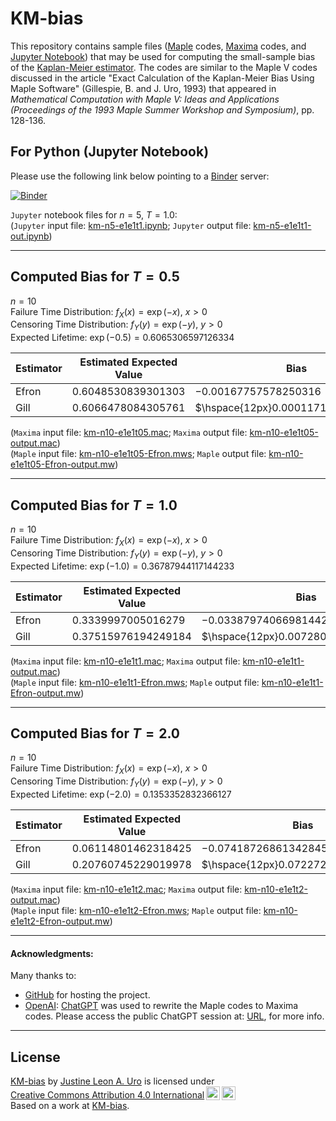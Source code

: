 # KM-bias

This repository contains sample files ([Maple](https://www.maplesoft.com/) codes, [Maxima](https://maxima.sourceforge.io/) codes, and [Jupyter Notebook](https://jupyter.org/)) that may be used for computing the small-sample bias of the [Kaplan-Meier estimator](https://en.wikipedia.org/wiki/Kaplan%E2%80%93Meier_estimator).  The codes are similar to the Maple V codes discussed in the article "Exact Calculation of the Kaplan-Meier Bias Using Maple Software" (Gillespie, B. and J. Uro, 1993) that appeared in _Mathematical Computation with Maple V: Ideas and Applications (Proceedings of the 1993 Maple Summer Workshop and Symposium)_, pp. 128-136.  

## For Python (Jupyter Notebook)
Please use the following link below pointing to a [Binder](https://mybinder.org) server:  

[![Binder](https://mybinder.org/badge_logo.svg)](https://mybinder.org/v2/gh/justineuro/KM-bias/9e36a2b2b553672faabffa341ff810520907672d?urlpath=lab%2Ftree%2Fkm-n5-e1e1t1.ipynb)
  
`Jupyter` notebook files for $`n=5,\ T=1.0`$:  
(`Jupyter` input file: [km-n5-e1e1t1.ipynb](./km-n5-e1e1t1.ipynb); `Jupyter` output file:  [km-n5-e1e1t1-out.ipynb](./km-n5-e1e1t1-out.ipynb))  

---

## Computed Bias for $`T = 0.5`$
$`n = 10`$  
Failure Time Distribution: $`f_X(x) = \exp(-x),\ x>0`$  
Censoring Time Distribution: $`f_Y(y) = \exp(-y),\ y>0`$  
Expected Lifetime: $`\exp(-0.5) = 0.6065306597126334 `$ 

Estimator | Estimated Expected Value | Bias
---|---|---
Efron | $` 0.6048530839301303`$ | $`-0.00167757578250316`$
Gill | $`0.6066478084305761`$ | $`\hspace{12px}0.00011714871794266`$

(`Maxima` input file: [km-n10-e1e1t05.mac](./km-n10-e1e1t05.mac); `Maxima` output file:  [km-n10-e1e1t05-output.mac](./km-n10-e1e1t05-output.mac))  
(`Maple` input file: [km-n10-e1e1t05-Efron.mws](./km-n10-e1e1t05-Efron.mws); `Maple` output file:  [km-n10-e1e1t05-Efron-output.mw](./km-n10-e1e1t05-Efron-out.mw))  

---

## Computed Bias for $`T = 1.0`$
$`n = 10`$  
Failure Time Distribution: $`f_X(x) = \exp(-x),\ x>0`$  
Censoring Time Distribution: $`f_Y(y) = \exp(-y),\ y>0`$  
Expected Lifetime: $`\exp(-1.0) = 0.36787944117144233 `$ 

Estimator | Estimated Expected Value | Bias
---|---|---
Efron | $` 0.3339997005016279`$ | $`-0.03387974066981442`$
Gill | $`0.37515976194249184`$ | $`\hspace{12px}0.007280320771049509`$
  
(`Maxima` input file: [km-n10-e1e1t1.mac](./km-n10-e1e1t1.mac); `Maxima` output file:  [km-n10-e1e1t1-output.mac](./km-n10-e1e1t1-output.mac))  
(`Maple` input file: [km-n10-e1e1t1-Efron.mws](./km-n10-e1e1t1-Efron.mws); `Maple` output file:  [km-n10-e1e1t1-Efron-output.mw](./km-n10-e1e1t1-Efron-out.mw))  

---

## Computed Bias for $`T = 2.0`$
$`n = 10`$  
Failure Time Distribution: $`f_X(x) = \exp(-x),\ x>0`$  
Censoring Time Distribution: $`f_Y(y) = \exp(-y),\ y>0`$  
Expected Lifetime: $`\exp(-2.0) = 0.1353352832366127 `$ 

Estimator | Estimated Expected Value | Bias
---|---|---
Efron | $` 0.06114801462318425`$ | $`-0.07418726861342845`$
Gill | $`0.20760745229019978`$ | $`\hspace{12px}0.07227216905358708`$
  
(`Maxima` input file: [km-n10-e1e1t2.mac](./km-n10-e1e1t2.mac); `Maxima` output file:  [km-n10-e1e1t2-output.mac](./km-n10-e1e1t2-output.mac))  
(`Maple` input file: [km-n10-e1e1t2-Efron.mws](./km-n10-e1e1t2-Efron.mws); `Maple` output file:  [km-n10-e1e1t2-Efron-output.mw](./km-n10-e1e1t2-Efron-out.mw))  

---

#### Acknowledgments: 
Many thanks to:

* [GitHub](https://github.com/) for hosting the project.
* [OpenAI](https://openai.com/): [ChatGPT](https://chatgpt.com/) was used to rewrite the Maple codes to Maxima codes.  Please access the public ChatGPT session at: [URL](https://chatgpt.com/share/68690057-0dc4-8002-a554-71a615f8a91b), for more info. 

---

## License
<p xmlns:cc="http://creativecommons.org/ns#" xmlns:dct="http://purl.org/dc/terms/">
<a property="dct:title" rel="cc:attributionURL" href="https://github.com/justineuro/KM-bias">KM-bias</a> by <a rel="cc:attributionURL dct:creator" property="cc:attributionName" href="https://justineuro.github.io/">Justine Leon A. Uro</a> is licensed under <a href="https://creativecommons.org/licenses/by/4.0/?ref=chooser-v1" target="_blank" rel="license noopener noreferrer" style="display:inline-block;">Creative Commons Attribution 4.0 International<img src="https://mirrors.creativecommons.org/presskit/icons/cc.svg?ref=chooser-v1" style="height:22px!important;margin-left:3px;vertical-align:text-bottom;"/><img src="https://mirrors.creativecommons.org/presskit/icons/by.svg?ref=chooser-v1" style="height:22px!important;margin-left:3px;vertical-align:text-bottom;"/></a><br/>Based on a work at <a xmlns:dct="http://purl.org/dc/terms/" href="https://github.com/justineuro/KM-bias" rel="dct:source">KM-bias</a>.
</p>